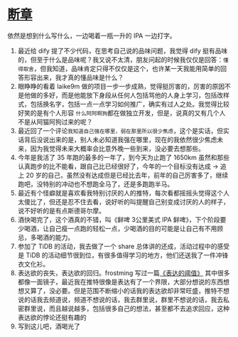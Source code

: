 # [断章](https://github.com/yihong0618/gitblog/issues/301)

依然是想到什么写什么，一边喝着一瓶一升的 IPA 一边打字。

1. 最近给 dify 提了不少代码，在思考自己说的品味问题，我觉得 dify 挺有品味的，但至于什么是品味呢？我又说不太清，朋友问起的时候我仅仅是回答：`懂得取舍`，但我知道，品味肯定只得不仅仅是这个，也许某一天我能用简单的回答形容出来，我才真的懂品味是什么？
2. 眼睁睁的看着 laike9m 做的项目一步一步成熟，觉得挺厉害的，厉害的原因不是他做的多好，而是他能放下身段从任何人包括骂他的人身上学习，包括改样式，包括换名字，包括一点一点学习如何推广，确实有过人之处。我觉得比较好笑的是有个人形容 `什么阿阿啊狗`都在做独立开发，但是，说真的又有几个人不是从阿猫阿狗过来的呢？
3. 最近回了一个评论`我知道自己强在哪里，弱在那里所以很少焦虑`，这个是实话，但实话背后没说出来的是，别人未必知道我强在哪里，现在的我依然很少焦虑未来，因为我觉得未来大概率会比意外晚一些到来，没必要去想那些。
4. 今年是我活了 35 年跑的最多的一年了，到今天为止跑了 1650km 虽然和那些认真跑步的比不能看，跟自己比已经很好了，今年的一个目标没有达成 -> 追上 20 岁的自己，虽然没有达成但是已经比去年，前年的自己厉害多了，继续跑吧，没特别的冲动也不想跑全马了，还是多跑跑半马。
5. 最近有个怪癖就是喜欢看我特别讨厌的人的推特，每次看都摇摇头觉得这个人太傻比了，但还是忍不住去看，说好听的叫提醒自己别变成讨厌的人的样子，说不好听的是有点斯德哥尔摩。
6. 酒快喝完了，这个酒真的不错，叫《鲜啤 3公里美式 IPA 鲜啤》，下个阶段要少喝酒，让自己瘦一点跑的轻松一点，少喝酒的目的可能是让自己有不用顾忌，多喝酒的能力。
7. 参加了 TiDB 的活动，我去做了一个 share 总体讲的还成，活动过程中的感受是 TiDB 的活动细节很到位，有很多值得学习的地方，他们还送我了一件冲锋衣文化衫。
8. 表达欲的丧失，表达欲的回归。frostming 写过一篇[《表达的阈值》](https://frostming.com/2024/express-threshold/) 其中很多都像一面镜子，最近我在推特很像是表达有了一个界限，大部分想说的东西想想又算了，没必要。但是范围不断缩小的话我的表达欲却非常旺盛，推特不想说的话我去频道说，频道不想说的话，我去群里说，群里不想说的话，我去私密群里说，而且越说越多，包括很多自己的想法，甚至都不去追求回应，这种表达欲的悖论还挺有趣的
9. 写到这儿吧，酒喝光了